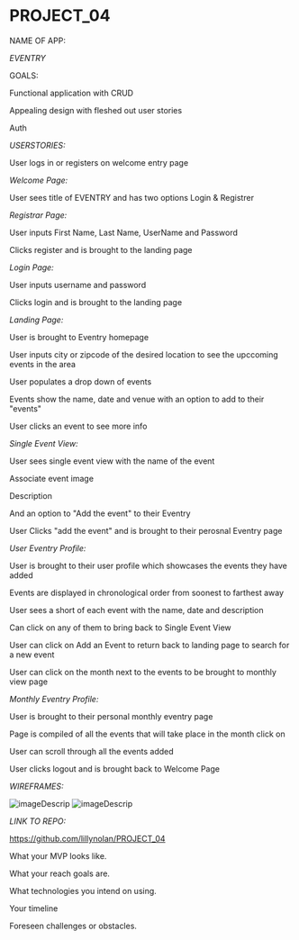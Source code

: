 # PROJECT_04

NAME OF APP: 


*EVENTRY*

GOALS: 

Functional application with CRUD

Appealing design with fleshed out user stories

Auth

*USERSTORIES:* 

User logs in or registers on welcome entry page

*Welcome Page:*

User sees title of EVENTRY and has two options Login & Registrer 

*Registrar Page:*

User inputs First Name, Last Name, UserName and Password

Clicks register and is brought to the landing page

*Login Page:*

User inputs username and password 

Clicks login and is brought to the landing page

*Landing Page:*

User is brought to Eventry homepage

User inputs city or zipcode of the desired location to see the upccoming events in the area

User populates a drop down of events

Events show the name, date and venue with an option to add to their "events"

User clicks an event to see more info

*Single Event View:*

User sees single event view with the name of the event

Associate event image

Description 

And an option to "Add the event" to their Eventry

User Clicks "add the event" and is brought to their perosnal Eventry page

*User Eventry Profile:* 

User is brought to their user profile which showcases the events they have added

Events are displayed in chronological order from soonest to farthest away

User sees a short of each event with the name, date and description

Can click on any of them to bring back to Single Event View 

User can click on Add an Event to return back to landing page to search for a new event

User can click on the month next to the events to be brought to monthly view page

*Monthly Eventry Profile:*

User is brought to their personal monthly eventry page

Page is compiled of all the events that will take place in the month click on

User can scroll through all the events added 

User clicks logout and is brought back to Welcome Page 


*WIREFRAMES:*


![imageDescrip](https://i.imgur.com/e3Tr92M.jpg)
![imageDescrip](https://i.imgur.com/aqrqCBc.jpg)


*LINK TO REPO:*


https://github.com/lillynolan/PROJECT_04



What your MVP looks like.

What your reach goals are.

What technologies you intend on using.

Your timeline

Foreseen challenges or obstacles.

